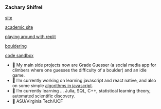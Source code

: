 ### Zachary Shifrel

[site](https://zacharyshifrel.vercel.app/)

[academic site](https://isearch.asu.edu/profile/3481140)

[playing around with replit](https://repl.it/@ZacharyShifrel)

[bouldering](https://www.instagram.com/zachshifrel/)

[code sandbox](https://codesandbox.io/u/zachary.shifrel)

- 📝 My main side projects now are Grade Guesser (a social media app for climbers where one guesses the difficulty of a boulder) and an idle game.
- 🔭 I’m currently working on learning javascript and react native, and also on some simple [algorithms in javascript](https://replit.com/repls/folder/algs).
- 🔬 I’m currently learning ... Julia, SQL, C++, statistical learning theory, automated scientific discovery. 
- 📜 ASU/Virginia Tech/UCF


